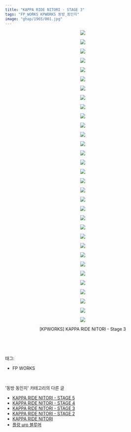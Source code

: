 ```yaml
---
title: "KAPPA RIDE NITORI - STAGE 3"
tags: "FP_WORKS KPWORKS 동방_동인지"
image: "ghap/1965/001.jpg"
---
```

<div class="article">
<p style="text-align: center; clear: none; float: none;"><img src="{{ site.nasurl }}/ghap/1965/001.jpg"/></p>
<p style="text-align: center; clear: none; float: none;"><img src="{{ site.nasurl }}/ghap/1965/002.jpg"/></p>
<p style="text-align: center; clear: none; float: none;"><img src="{{ site.nasurl }}/ghap/1965/003.jpg"/></p>
<p style="text-align: center; clear: none; float: none;"><img src="{{ site.nasurl }}/ghap/1965/004.jpg"/></p>
<p style="text-align: center; clear: none; float: none;"><img src="{{ site.nasurl }}/ghap/1965/005.jpg"/></p>
<p style="text-align: center; clear: none; float: none;"><img src="{{ site.nasurl }}/ghap/1965/006.jpg"/></p>
<p style="text-align: center; clear: none; float: none;"><img src="{{ site.nasurl }}/ghap/1965/007.jpg"/></p>
<p style="text-align: center; clear: none; float: none;"><img src="{{ site.nasurl }}/ghap/1965/008.jpg"/></p>
<p style="text-align: center; clear: none; float: none;"><img src="{{ site.nasurl }}/ghap/1965/009.jpg"/></p>
<p style="text-align: center; clear: none; float: none;"><img src="{{ site.nasurl }}/ghap/1965/010.jpg"/></p>
<p style="text-align: center; clear: none; float: none;"><img src="{{ site.nasurl }}/ghap/1965/011.jpg"/></p>
<p style="text-align: center; clear: none; float: none;"><img src="{{ site.nasurl }}/ghap/1965/012.jpg"/></p>
<p style="text-align: center; clear: none; float: none;"><img src="{{ site.nasurl }}/ghap/1965/013.jpg"/></p>
<p style="text-align: center; clear: none; float: none;"><img src="{{ site.nasurl }}/ghap/1965/014.jpg"/></p>
<p style="text-align: center; clear: none; float: none;"><img src="{{ site.nasurl }}/ghap/1965/015.jpg"/></p>
<p style="text-align: center; clear: none; float: none;"><img src="{{ site.nasurl }}/ghap/1965/016.jpg"/></p>
<p style="text-align: center; clear: none; float: none;"><img src="{{ site.nasurl }}/ghap/1965/017.jpg"/></p>
<p style="text-align: center; clear: none; float: none;"><img src="{{ site.nasurl }}/ghap/1965/018.jpg"/></p>
<p style="text-align: center; clear: none; float: none;"><img src="{{ site.nasurl }}/ghap/1965/019.jpg"/></p>
<p style="text-align: center; clear: none; float: none;"><img src="{{ site.nasurl }}/ghap/1965/020.jpg"/></p>
<p style="text-align: center; clear: none; float: none;"><img src="{{ site.nasurl }}/ghap/1965/021.jpg"/></p>
<p style="text-align: center; clear: none; float: none;"><img src="{{ site.nasurl }}/ghap/1965/022.jpg"/></p>
<p style="text-align: center; clear: none; float: none;"><img src="{{ site.nasurl }}/ghap/1965/023.jpg"/></p>
<p style="text-align: center; clear: none; float: none;"><img src="{{ site.nasurl }}/ghap/1965/024.jpg"/></p>
<p style="text-align: center; clear: none; float: none;"><img src="{{ site.nasurl }}/ghap/1965/025.jpg"/></p>
<p style="text-align: center; clear: none; float: none;"><img src="{{ site.nasurl }}/ghap/1965/026.jpg"/></p>
<p style="text-align: center; clear: none; float: none;"><img src="{{ site.nasurl }}/ghap/1965/027.jpg"/></p>
<p style="text-align: center; clear: none; float: none;"><img src="{{ site.nasurl }}/ghap/1965/028.jpg"/></p>
<p style="text-align: center; clear: none; float: none;"><img src="{{ site.nasurl }}/ghap/1965/029.jpg"/></p>
<p style="text-align: center; clear: none; float: none;"><img src="{{ site.nasurl }}/ghap/1965/030.jpg"/></p>
<p style="text-align: center; clear: none; float: none;"><img src="{{ site.nasurl }}/ghap/1965/031.jpg"/></p>
<p style="text-align: center; clear: none; float: none;"><img src="{{ site.nasurl }}/ghap/1965/032.jpg"/></p>
<p style="text-align: center; clear: none; float: none;">[KPWORKS] KAPPA RIDE NITORI - Stage 3</p>
<p><br/></p>
</div><br/>
<div class="tagTrail">
<p>태그: </p>
<ul>
<li>FP WORKS</li>
</ul>
</div><br/>
<div class="another">
<p>'동방 동인지' 카테고리의 다른 글</p>
<ul>
<li><a href="/2016-09-02-ghap_1967">KAPPA RIDE NITORI - STAGE 5</a></li>
<li><a href="/2016-09-02-ghap_1966">KAPPA RIDE NITORI - STAGE 4</a></li>
<li><a href="/2016-09-02-ghap_1965">KAPPA RIDE NITORI - STAGE 3</a></li>
<li><a href="/2016-09-02-ghap_1964">KAPPA RIDE NITORI - STAGE 2</a></li>
<li><a href="/2016-09-02-ghap_1963">KAPPA RIDE NITORI</a></li>
<li><a href="/2016-09-02-ghap_1962">플랑 uro 블루머</a></li>
</ul>
</div><br/>
<div class="cb_module cb_fluid">
<div class="cb_wrt cb_profile">
</div><!-- commentList close -->
</div><br/>
